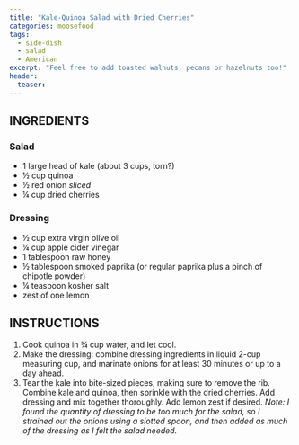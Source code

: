 ```yaml
---
title: "Kale-Quinoa Salad with Dried Cherries"
categories: moosefood
tags: 
  - side-dish
  - salad
  - American
excerpt: "Feel free to add toasted walnuts, pecans or hazelnuts too!"
header:
  teaser: 
---
```


## INGREDIENTS

### Salad
* 1 large head of kale (about 3 cups, torn?)
* ½ cup quinoa
* ½ red onion *sliced*
* ¼ cup dried cherries

### Dressing
* ½ cup extra virgin olive oil
* ¼ cup apple cider vinegar
* 1 tablespoon raw honey
* ½ tablespoon smoked paprika (or regular paprika plus a pinch of chipotle powder)
* ¼ teaspoon kosher salt
* zest of one lemon

## INSTRUCTIONS
1. Cook quinoa in ¾ cup water, and let cool.
2. Make the dressing: combine dressing ingredients in liquid 2-cup measuring cup, and marinate onions for at least 30 minutes or up to a day ahead. 
3. Tear the kale into bite-sized pieces, making sure to remove the rib. Combine kale and quinoa, then sprinkle with the dried cherries. Add dressing and mix together thoroughly. Add lemon zest if desired. *Note: I found the quantity of dressing to be too much for the salad, so I strained out the onions using a slotted spoon, and then added as much of the dressing as I felt the salad needed.*
